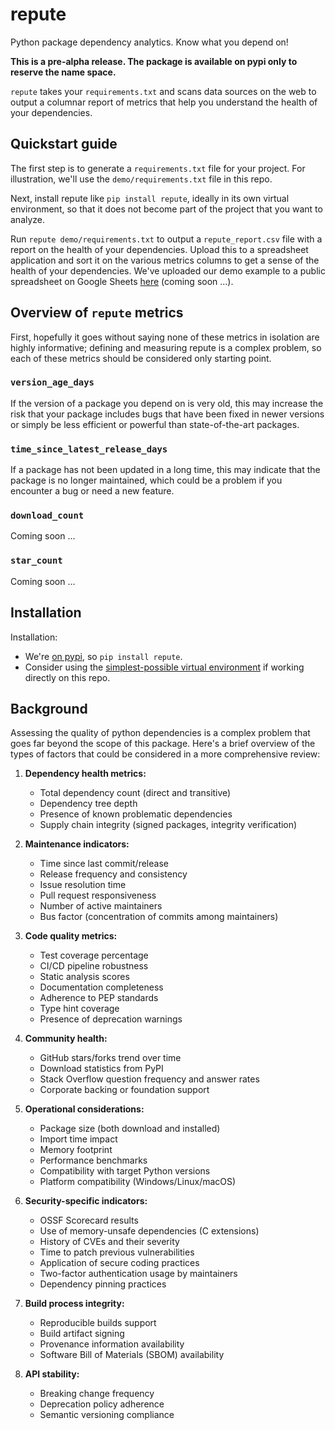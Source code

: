 # repute

Python package dependency analytics. Know what you depend on!

**This is a pre-alpha release. The package is available on pypi only to reserve the name space.**

`repute` takes your `requirements.txt` and scans data sources on the web to output a columnar report of metrics that help you understand the health of your dependencies.

## Quickstart guide

The first step is to generate a `requirements.txt` file for your project. For illustration, we'll use the `demo/requirements.txt` file in this repo.

Next, install repute like `pip install repute`, ideally in its own virtual environment, so that it does not become part of the project that you want to analyze.

Run `repute demo/requirements.txt` to output a `repute_report.csv` file with a report on the health of your dependencies. Upload this to a spreadsheet application and sort it on the various metrics columns to get a sense of the health of your dependencies. We've uploaded our demo example to a public spreadsheet on Google Sheets [here]() (coming soon ...).

## Overview of `repute` metrics

First, hopefully it goes without saying none of these metrics in isolation are highly informative; defining and measuring repute is a complex problem, so each of these metrics should be considered only starting point.

### `version_age_days`

If the version of a package you depend on is very old, this may increase the risk that your package includes bugs that have been fixed in newer versions or simply be less efficient or powerful than state-of-the-art packages.

### `time_since_latest_release_days`

If a package has not been updated in a long time, this may indicate that the package is no longer maintained, which could be a problem if you encounter a bug or need a new feature.

### `download_count`

Coming soon ...

### `star_count`

Coming soon ...

## Installation

Installation:
- We're [on pypi](https://pypi.org/project/repute/), so `pip install repute`.
- Consider using the [simplest-possible virtual environment](https://gist.github.com/zkurtz/4c61572b03e667a7596a607706463543) if working directly on this repo.


## Background

Assessing the quality of python dependencies is a complex problem that goes far beyond the scope of this package. Here's a brief overview of the types of factors that could be considered in a more comprehensive review:

1. **Dependency health metrics:**
   - Total dependency count (direct and transitive)
   - Dependency tree depth
   - Presence of known problematic dependencies
   - Supply chain integrity (signed packages, integrity verification)

1. **Maintenance indicators:**
   - Time since last commit/release
   - Release frequency and consistency
   - Issue resolution time
   - Pull request responsiveness
   - Number of active maintainers
   - Bus factor (concentration of commits among maintainers)

1. **Code quality metrics:**
   - Test coverage percentage
   - CI/CD pipeline robustness
   - Static analysis scores
   - Documentation completeness
   - Adherence to PEP standards
   - Type hint coverage
   - Presence of deprecation warnings

1. **Community health:**
   - GitHub stars/forks trend over time
   - Download statistics from PyPI
   - Stack Overflow question frequency and answer rates
   - Corporate backing or foundation support

1. **Operational considerations:**
   - Package size (both download and installed)
   - Import time impact
   - Memory footprint
   - Performance benchmarks
   - Compatibility with target Python versions
   - Platform compatibility (Windows/Linux/macOS)

1. **Security-specific indicators:**
   - OSSF Scorecard results
   - Use of memory-unsafe dependencies (C extensions)
   - History of CVEs and their severity
   - Time to patch previous vulnerabilities
   - Application of secure coding practices
   - Two-factor authentication usage by maintainers
   - Dependency pinning practices

1. **Build process integrity:**
   - Reproducible builds support
   - Build artifact signing
   - Provenance information availability
   - Software Bill of Materials (SBOM) availability

1. **API stability:**
   - Breaking change frequency
   - Deprecation policy adherence
   - Semantic versioning compliance
